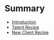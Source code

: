 # Summary

* [Introduction](README.md)
* [Talent Recipe](talent_recipe/README.md)
* [New Client Recipe](/new_client_recipe/README.md)

